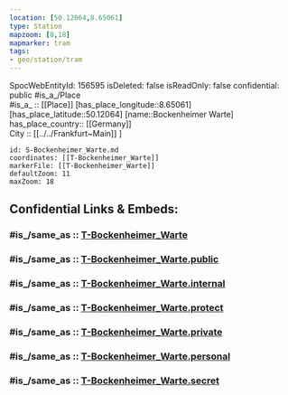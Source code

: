 ```yaml
---
location: [50.12064,8.65061] 
type: Station 
mapzoom: [8,18] 
mapmarker: tram 
tags:
- geo/station/tram
---
```

SpocWebEntityId: 156595
isDeleted: false
isReadOnly: false
confidential: public
#is_a_/Place  
#is_a_ :: [[Place]] 
[has_place_longitude::8.65061] 
[has_place_latitude::50.12064] 
[name::Bockenheimer Warte] 
has_place_country:: [[Germany]]  
City :: [[../../Frankfurt~Main]] ] 


```leaflet
id: S-Bockenheimer_Warte.md
coordinates: [[T-Bockenheimer_Warte]] 
markerFile: [[T-Bockenheimer_Warte]] 
defaultZoom: 11 
maxZoom: 18
```


## Confidential Links & Embeds: 

### #is_/same_as :: [T-Bockenheimer_Warte](/_Standards/Earth/Continent/Europe/Europe~Central/Germany/Germany~West/Hessen/counties~Hessen/Frankfurt~Main/Stations-FFM~T/T-Bockenheimer_Warte.md) 

### #is_/same_as :: [T-Bockenheimer_Warte.public](/_public/Earth/Continent/Europe/Europe~Central/Germany/Germany~West/Hessen/counties~Hessen/Frankfurt~Main/Stations-FFM~T/T-Bockenheimer_Warte.public.md) 

### #is_/same_as :: [T-Bockenheimer_Warte.internal](/_internal/Earth/Continent/Europe/Europe~Central/Germany/Germany~West/Hessen/counties~Hessen/Frankfurt~Main/Stations-FFM~T/T-Bockenheimer_Warte.internal.md) 

### #is_/same_as :: [T-Bockenheimer_Warte.protect](/_protect/Earth/Continent/Europe/Europe~Central/Germany/Germany~West/Hessen/counties~Hessen/Frankfurt~Main/Stations-FFM~T/T-Bockenheimer_Warte.protect.md) 

### #is_/same_as :: [T-Bockenheimer_Warte.private](/_private/Earth/Continent/Europe/Europe~Central/Germany/Germany~West/Hessen/counties~Hessen/Frankfurt~Main/Stations-FFM~T/T-Bockenheimer_Warte.private.md) 

### #is_/same_as :: [T-Bockenheimer_Warte.personal](/_personal/Earth/Continent/Europe/Europe~Central/Germany/Germany~West/Hessen/counties~Hessen/Frankfurt~Main/Stations-FFM~T/T-Bockenheimer_Warte.personal.md) 

### #is_/same_as :: [T-Bockenheimer_Warte.secret](/_secret/Earth/Continent/Europe/Europe~Central/Germany/Germany~West/Hessen/counties~Hessen/Frankfurt~Main/Stations-FFM~T/T-Bockenheimer_Warte.secret.md)

